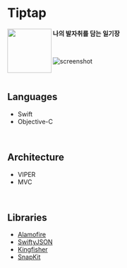 Tiptap
=====

<img align="left" width="100" height="100" src="./picture/appIcon.png"/> **나의 발자취를 담는 일기장**

<br/>

![screenshot](./picture/5.png)

<br/>

## Languages

* Swift
* Objective-C

<br/>

## Architecture

- VIPER
- MVC

<br/>

## Libraries

- [Alamofire](https://github.com/Alamofire/Alamofire) 
- [SwiftyJSON](https://github.com/SwiftyJSON/SwiftyJSON) 
- [Kingfisher](https://github.com/onevcat/Kingfisher) 
- [SnapKit](https://github.com/SnapKit/SnapKit) 
